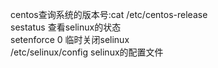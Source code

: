 centos查询系统的版本号:cat /etc/centos-release  
sestatus 查看selinux的状态  
setenforce 0 临时关闭selinux  
/etc/selinux/config selinux的配置文件  
